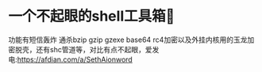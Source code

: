 # 一个不起眼的shell工具箱🧰
功能有短信轰炸  通杀bzip gzip gzexe base64 rc4加密以及外挂内核用的玉龙加密脱壳，还有shc管道等，对比有点不起眼，爱发电:https://afdian.com/a/SethAionword
